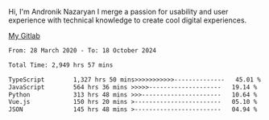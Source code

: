 Hi, I'm Andronik Nazaryan
I merge a passion for usability and user experience with technical knowledge to create cool digital experiences.

[My Gitlab](https://gitlab.com/anridev24)

<!--START_SECTION:waka-->

```txt
From: 28 March 2020 - To: 18 October 2024

Total Time: 2,949 hrs 57 mins

TypeScript        1,327 hrs 50 mins>>>>>>>>>>>--------------   45.01 %
JavaScript        564 hrs 36 mins >>>>>--------------------   19.14 %
Python            313 hrs 48 mins >>>----------------------   10.64 %
Vue.js            150 hrs 20 mins >------------------------   05.10 %
JSON              145 hrs 48 mins >------------------------   04.94 %
```

<!--END_SECTION:waka-->

